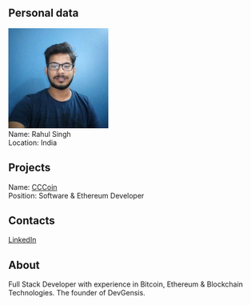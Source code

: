 ## Personal data
![rahul singh photo](photo/rahul_singh.jpg)  
Name:   Rahul Singh   
Location: India      
## Projects 
Name: [CCCoin](../projects/cccoin.md)  
Position: Software & Ethereum Developer       
## Contacts
[LinkedIn](https://www.linkedin.com/in/rahul-singh-99a313147/)    
## About
Full Stack Developer with experience in Bitcoin, Ethereum & Blockchain Technologies. The founder of DevGensis.
